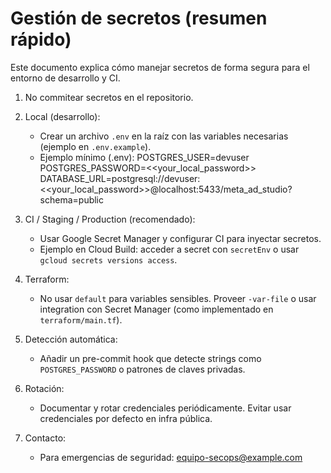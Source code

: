 # Gestión de secretos (resumen rápido)

Este documento explica cómo manejar secretos de forma segura para el entorno de desarrollo y CI.

1) No commitear secretos en el repositorio.

2) Local (desarrollo):
   - Crear un archivo `.env` en la raíz con las variables necesarias (ejemplo en `.env.example`).
   - Ejemplo mínimo (.env):
     POSTGRES_USER=devuser
     POSTGRES_PASSWORD=<<your_local_password>>
     DATABASE_URL=postgresql://devuser:<<your_local_password>>@localhost:5433/meta_ad_studio?schema=public

3) CI / Staging / Production (recomendado):
   - Usar Google Secret Manager y configurar CI para inyectar secretos.
   - Ejemplo en Cloud Build: acceder a secret con `secretEnv` o usar `gcloud secrets versions access`.

4) Terraform:
   - No usar `default` para variables sensibles. Proveer `-var-file` o usar integration con Secret Manager (como implementado en `terraform/main.tf`).

5) Detección automática:
   - Añadir un pre-commit hook que detecte strings como `POSTGRES_PASSWORD` o patrones de claves privadas.

6) Rotación:
   - Documentar y rotar credenciales periódicamente. Evitar usar credenciales por defecto en infra pública.

7) Contacto:
   - Para emergencias de seguridad: equipo-secops@example.com
